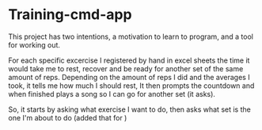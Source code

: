 # Training-cmd-app
This project has two intentions, a motivation to learn to program, and a tool for working out.

For each specific excercise I registered by hand in excel sheets the time it would take me to rest, recover and be ready for another set of the same amount of reps.
Depending on the amount of reps I did and the averages I took, it tells me how much I should rest, It then prompts the countdown and when finished plays a song so I can go for another set (it asks).

So, it starts by asking what exercise I want to do, then asks what set is the one I'm about to do (added that for )
